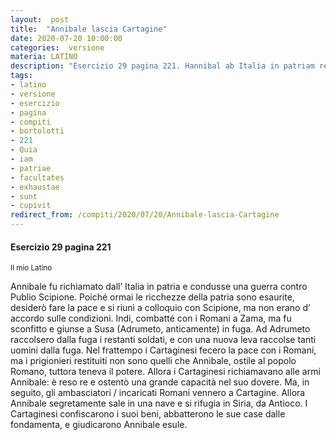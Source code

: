 ```yaml
---
layout:  post
title:  "Annibale lascia Cartagine"
date: 2020-07-20 10:00:00
categories:  versione
materia: LATINO
description: "Esercizio 29 pagina 221. Hannibal ab Italia in patriam revocatus est et bellum gessit adversus P. Scipionem."
tags:
- latino
- versione
- esercizio
- pagina
- compiti
- bortolotti
- 221
- Quia
- iam
- patriae
- facultates
- exhaustae
- sunt
- cupivit
redirect_from: /compiti/2020/07/20/Annibale-lascia-Cartagine
---
```

#### Esercizio 29 pagina 221
<sub> Il mio Latino </sub>

Annibale fu richiamato dall’ Italia in patria e condusse una guerra contro Publio Scipione. Poiché ormai le ricchezze della patria sono esaurite, desiderò fare la pace e si riunì a colloquio con Scipione, ma non erano d’ accordo sulle condizioni. Indi, combatté con i Romani a Zama, ma fu sconfitto e giunse a Susa (Adrumeto, anticamente) in fuga. Ad Adrumeto raccolsero dalla fuga i restanti soldati, e con una nuova leva raccolse tanti uomini dalla fuga. Nel frattempo i Cartaginesi fecero la pace con i Romani, ma i prigionieri restituiti non sono quelli che Annibale, ostile al popolo Romano, tuttora teneva il potere. Allora i Cartaginesi richiamavano alle armi Annibale: è reso re e ostentò una grande capacità nel suo dovere. Ma, in seguito, gli ambasciatori / incaricati Romani vennero a Cartagine. Allora Annibale segretamente sale in una nave e si rifugia in Siria, da Antioco. I Cartaginesi confiscarono i suoi beni, abbatterono le sue case dalle fondamenta, e giudicarono Annibale esule. 
